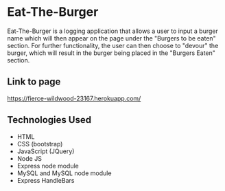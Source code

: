 # Eat-The-Burger

Eat-The-Burger is a logging application that allows a user to input a burger name which will then appear on the page under the "Burgers to be eaten" section. For further functionality, the user can then choose to "devour" the burger, which will result in the burger being placed in the "Burgers Eaten" section.

## Link to page

https://fierce-wildwood-23167.herokuapp.com/

## Technologies Used
* HTML
* CSS (bootstrap)
* JavaScript (JQuery)
* Node JS
* Express node module
* MySQL and MySQL node module
* Express HandleBars
